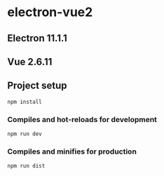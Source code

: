 # electron-vue2

## Electron 11.1.1
## Vue 2.6.11

## Project setup
```
npm install
```

### Compiles and hot-reloads for development
```
npm run dev
```

### Compiles and minifies for production
```
npm run dist
```
